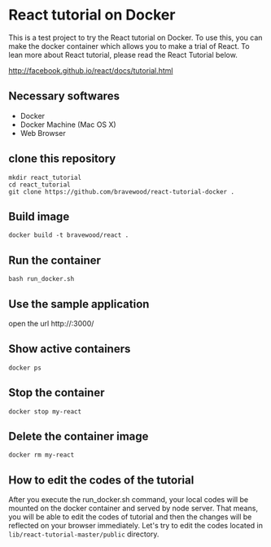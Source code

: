 # React tutorial on Docker
This is a test project to try the React tutorial on Docker.
To use this, you can make the docker container which allows you to make a trial of React.
To lean more about React tutorial, please read the React Tutorial below.

http://facebook.github.io/react/docs/tutorial.html


## Necessary softwares
+ Docker
+ Docker Machine (Mac OS X)
+ Web Browser


## clone this repository
```
mkdir react_tutorial
cd react_tutorial
git clone https://github.com/bravewood/react-tutorial-docker .
```

## Build image
```
docker build -t bravewood/react .
```


## Run the container
```
bash run_docker.sh
```


## Use the sample application
open the url
http://<your docker machine ip>:3000/


## Show active containers
```
docker ps
```

## Stop the container
```
docker stop my-react
```


## Delete the container image
```
docker rm my-react
```


## How to edit the codes of the tutorial
After you execute the run_docker.sh command, your local codes will be mounted on the docker container and served by node server.
That means, you will be able to edit the codes of tutorial and then the changes will be reflected on your browser immediately.
Let's try to edit the codes located in ``lib/react-tutorial-master/public`` directory.
